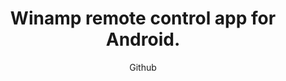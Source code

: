 ---
emoji: "⚡"
thumbnail: "winamp phone.png"
title: "Winamp remote control app for Android."
summary: "A hobby open-source project with its code available on my Github. Feel free to use or modify it!"
subtitle: "Github"
github: "https://github.com/asdfMaciej/android-winamp-control"
url: "/en/projects/winamp-remote-control"
weight: 12
---